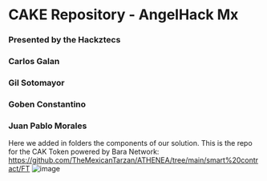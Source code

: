 # CAKE Repository - AngelHack Mx
### Presented by the Hackztecs
### Carlos Galan
### Gil Sotomayor
### Goben Constantino
### Juan Pablo Morales 

Here we added in folders the components of our solution.
This is the repo for the CAK Token powered by Bara Network: https://github.com/TheMexicanTarzan/ATHENEA/tree/main/smart%20contract/FT
![image](https://github.com/JPtheOne/Community-Aid-for-Kitchen-Excess/assets/102324051/c97effd2-bcec-48bc-b5fb-75bd0cac5446)
